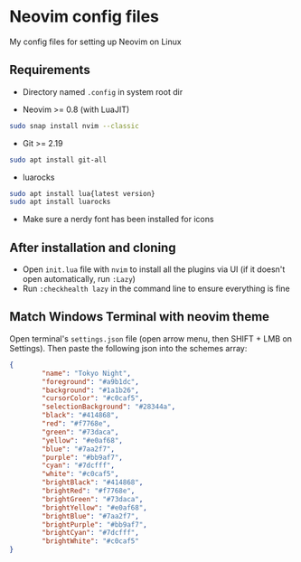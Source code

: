 # Neovim config files

My config files for setting up Neovim on Linux

## Requirements

- Directory named `.config` in system root dir

- Neovim >= 0.8 (with LuaJIT)
```bash
sudo snap install nvim --classic
```

- Git >= 2.19
```bash
sudo apt install git-all
```

- luarocks
```bash
sudo apt install lua{latest version}
sudo apt install luarocks
```

- Make sure a nerdy font has been installed for icons

## After installation and cloning

- Open `init.lua` file with `nvim` to install all the plugins via UI (if it doesn't open automatically, run `:Lazy`)
- Run `:checkhealth lazy` in the command line to ensure everything is fine

## Match Windows Terminal with neovim theme

Open terminal's `settings.json` file (open arrow menu, then SHIFT + LMB on Settings). Then paste the following json into the schemes array:
```json
{
        "name": "Tokyo Night",
        "foreground": "#a9b1dc",
        "background": "#1a1b26",
        "cursorColor": "#c0caf5",
        "selectionBackground": "#28344a",
        "black": "#414868",
        "red": "#f7768e",
        "green": "#73daca",
        "yellow": "#e0af68",
        "blue": "#7aa2f7",
        "purple": "#bb9af7",
        "cyan": "#7dcfff",
        "white": "#c0caf5",
        "brightBlack": "#414868",
        "brightRed": "#f7768e",
        "brightGreen": "#73daca",
        "brightYellow": "#e0af68",
        "brightBlue": "#7aa2f7",
        "brightPurple": "#bb9af7",
        "brightCyan": "#7dcfff",
        "brightWhite": "#c0caf5"
}
```
